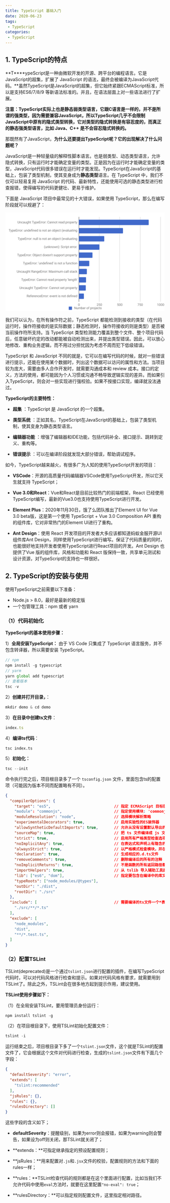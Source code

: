 ```yaml
---
title: TypeScript 基础入门
date: 2020-06-23
tags:
 - TypeScript
categories:
 - TypeScript
---
```


## 1. TypeScript的特点

**T****ypeScript是一种由微软开发的开源、跨平台的编程语言。它是JavaScript的超集，扩展了 JavaScript 的语法，最终会被编译为JavaScript代码。**虽然TypeScript是JavaScript的超集，但它始终紧跟ECMAScript标准，所以是支持ES6/7/8/9 等新语法标准的。并且，在语法层面上对一些语法进行了扩展。



**注意：TypeScript实际上也是静态弱类型语言，它跟C语言是一样的，并不是所谓的强类型，因为需要兼容JavaScript，所以TypeScript几乎不会限制JavaScript中原有的隐式类型转换，它对类型的隐式转换是有容忍度的，而真正的静态强类型语言，比如 Java、C++ 是不会容忍隐式转换的。**



那既然有了JavaScript，**为什么还要提出TypeScript呢？它的出现解决了什么问题呢？**



JavaScript是一种轻量级的解释性脚本语言。也是弱类型、动态类型语言，允许隐式转换，只有运行时才能确定变量的类型。正是因为在运行时才能确定变量的类型，JavaScript代码很多错误在运行时才能发现。TypeScript在JavaScript的基础上，包装了类型机制，使其变身成为**静态类型**语言。在 TypeScript 中，我们不仅可以轻易复用 JavaScript 的代码、最新特性，还能使用可选的静态类型进行检查报错，使得编写的代码更健壮、更易于维护。



下面是 JavaScript 项目中最常见的十大错误，如果使用 TypeScript，那么在编写阶段就可以规避了：

![img](./image/introduction/1607159440492-af23105d-de32-4a1f-bb2d-bc2ef6d38052.png)

我们可以认为，在所有操作符之前，TypeScript 都能检测到接收的类型（在代码运行时，操作符接收的是实际数据；静态检测时，操作符接收的则是类型）是否被当前操作符所支持。当 TypeScript 类型检测能力覆盖到整个文件、整个项目代码后，任意破坏约定的改动都能被自动检测出来，并提出类型错误。因此，可以放心地修改、重构业务逻辑，而不用过分担忧因为考虑不周而犯下低级错误。



TypeScript 和 JavaScript 不同的就是，它可以在编写代码的时候，就对一些错误进行提示，还能在使用某个数据时，列出这个数据可以访问的属性和方法。当项目较为庞大，需要由多人合作开发时，就需要沟通成本和 review 成本。接口的定义，方法的使用，都可能因为个人习惯或沟通不畅导致逻辑实现的差异。而如果引入TypeScript，则会对一些实现进行强校验。如果不按接口实现，编译就没法通过。



**TypeScript的主要特性：**

- **超集** ：TypeScript 是 JavaScript 的一个超集。
- **类型系统** ：正如其名，TypeScript在JavaScript的基础上，包装了类型机制，使其变身为静态类型语言。

- **编辑器功能** ：增强了编辑器和IDE功能，包括代码补全、接口提示、跳转到定义、重构等。
- **错误提示** ：可以在编译阶段就发现大部分错误，帮助调试程序。



如今，TypeScript越来越火，有很多广为人知的使用TypeScript开发的项目：

- **VSCode**：开源的高质量代码编辑器VSCode使用TypeScript开发，所以它天生就支持 TypeScript；
- **Vue 3.0和React**：Vue和React是目前比较热门的前端框架，React 已经使用 TypeScript编写，最新的Vue3.0也支持使用TypeScript进行开发。

- **Element Plus**：2020年11月30日，饿了么团队推出了Element UI for Vue 3.0 beta版，这是第一个使用 TypeScript + Vue 3.0 Composition API 重构的组件库，它对非常热门的Element UI进行了重构。
- **Ant Design**：使用 React 开发项目的开发者大多应该都知道蚂蚁金服开源UI组件库Ant Design，同样使用TypeScript进行编写。保证了代码质量的同时，也能很好地支持开发者使用TypeScript进行React项目的开发。Ant Design 也提供了Vue 版的组件库，风格和功能和 React 版保持一致，共享单元测试和设计资源，对TypeScript的支持也一样很好。

## 2. TypeScript的安装与使用

使用TypeScript之前需要以下准备：

- Node.js > 8.0，最好是最新的稳定版
- 一个包管理工具：npm 或者 yarn



### （1）代码初始化

**TypeScript的基本使用步骤：**

1）**全局安装TypeScript：**  由于 VS Code 只集成了 TypeScript 语言服务，并不包含转译器，所以需要安装 TypeScript。

```js
// npm
npm install -g typescript
// yarm
yarn global add typescript
// 查看版本
tsc -v
```

2）**创建并打开目录，**：

```js
mkdir demo & cd demo
```

3）**在目录中创建ts文件**：

```js
index.ts
```

4）**编译ts代码**：

```
tsc index.ts
```

5）**初始化：**

```js
tsc --init
```

命令执行完之后，项目根目录多了一个 `tsconfig.json` 文件，里面包含ts的配置项（可能因为版本不同而配置略有不同）。

```json
{
  "compilerOptions": {
    "target": "es5",                            // 指定 ECMAScript 目标版本: 'ES5'
    "module": "commonjs",                       // 指定使用模块: 'commonjs', 'amd', 'system', 'umd' or 'es2015'
    "moduleResolution": "node",                 // 选择模块解析策略
    "experimentalDecorators": true,             // 启用实验性的ES装饰器
    "allowSyntheticDefaultImports": true,       // 允许从没有设置默认导出的模块中默认导入。
    "sourceMap": true,                          // 把 ts 文件编译成 js 文件的时候，同时生成对应的 map 文件
    "strict": true,                             // 启用所有严格类型检查选项
    "noImplicitAny": true,                      // 在表达式和声明上有隐含的 any类型时报错
    "alwaysStrict": true,                       // 以严格模式检查模块，并在每个文件里加入 'use strict'
    "declaration": true,                        // 生成相应的.d.ts文件
    "removeComments": true,                     // 删除编译后的所有的注释
    "noImplicitReturns": true,                  // 不是函数的所有返回路径都有返回值时报错
    "importHelpers": true,                      // 从 tslib 导入辅助工具函数
    "lib": ["es6", "dom"],                      // 指定要包含在编译中的库文件
    "typeRoots": ["node_modules/@types"],
    "outDir": "./dist",
    "rootDir": "./src"
  },
  "include": [                                  // 需要编译的ts文件一个*表示文件匹配**表示忽略文件的深度问题
    "./src/**/*.ts"
  ],
  "exclude": [
    "node_modules",
    "dist",
    "**/*.test.ts",
  ]
}
```

### （2）配置TSLint

TSLint(deprecated)是一个通过`tslint.json`进行配置的插件，在编写TypeScript代码时，可以对代码风格进行检查和提示。如果对代码风格有要求，就需要用到TSLint了。除此之外，TSLint会在很多地方起到提示作用，建议使用。



**TSLint使用步骤如下：**

（1）在全局安装TSLint，要用管理员身份运行：

```js
npm install tslint -g
```

（2）在项目根目录下，使用TSLint初始化配置文件：

```js
tslint -i
```

运行结束之后，项目根目录下多了一个`tslint.json`文件，这个就是TSLint的配置文件了，它会根据这个文件对代码进行检查，生成的`tslint.json`文件有下面几个字段：

```json
{
  "defaultSeverity": "error",
  "extends": [
    "tslint:recommended"
  ],
  "jsRules": {},
  "rules": {},
  "rulesDirectory": []
}
```

这些字段的含义如下；

- **defaultSeverity**：提醒级别，如果为error则会报错，如果为warning则会警告，如果设为off则关闭，那TSLint就关闭了；
- **extends：**可指定继承指定的预设配置规则；

- **jsRules：**用来配置对`.js`和`.jsx`文件的校验，配置规则的方法和下面的rules一样；
- **rules：**TSLint检查代码的规则都是在这个里面进行配置，比如当我们不允许代码中使用`eval`方法时，就要在这里配置`"no-eval": true`；

- **rulesDirectory：**可以指定规则配置文件，这里指定相对路径。